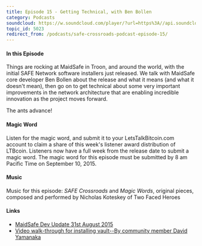 ```yaml
---
title: Episode 15 - Getting Technical, with Ben Bollen
category: Podcasts
soundcloud: https://w.soundcloud.com/player/?url=https%3A//api.soundcloud.com/tracks/222174157
topic_id: 5023
redirect_from: /podcasts/safe-crossroads-podcast-episode-15/
---
```


#### In this Episode

Things are rocking at MaidSafe in Troon, and around the world, with the initial SAFE Network software installers just released. We talk with MaidSafe core developer Ben Bollen about the release and what it means (and what it doesn't mean), then go on to get technical about some very important improvements in the network architecture that are enabling incredible innovation as the project moves forward.

The ants advance!

#### Magic Word

Listen for the magic word, and submit it to your LetsTalkBitcoin.com account to claim a share of this week's listener award distribution of LTBcoin. Listeners now have a full week from the release date to submit a magic word. The magic word for this episode must be submitted by 8 am Pacific Time on September 10, 2015.

#### Music

Music for this episode: _SAFE Crossroads_ and _Magic Words_, original pieces, composed and performed by Nicholas Koteskey of Two Faced Heroes

#### Links

- [MaidSafe Dev Update 31st August 2015](https://safenetforum.org/t/maidsafe-dev-update-31st-august-2015/5017)
- [Video walk-through for installing vault--By community member David Yamanaka](https://www.youtube.com/watch?v=hIgyZB1NVEI)
